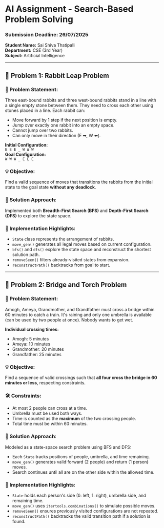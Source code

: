 # AI Assignment - Search-Based Problem Solving

### Submission Deadline: 26/07/2025  
**Student Name:** Sai Shiva Thatipalli  
**Department:** CSE (3rd Year)  
**Subject:** Artificial Intelligence  

---

## 🧠 Problem 1: Rabbit Leap Problem

### 📌 Problem Statement:
Three east-bound rabbits and three west-bound rabbits stand in a line with a single empty stone between them. They need to cross each other using stones placed in a line. Each rabbit can:
- Move forward by 1 step if the next position is empty.
- Jump over exactly one rabbit into an empty space.
- Cannot jump over two rabbits.
- Can only move in their direction (E ➡, W ⬅).

**Initial Configuration:**  
`E E E _ W W W`  
**Goal Configuration:**  
`W W W _ E E E`

### 💡 Objective:
Find a valid sequence of moves that transitions the rabbits from the initial state to the goal state **without any deadlock**.

### 🚀 Solution Approach:
Implemented both **Breadth-First Search (BFS)** and **Depth-First Search (DFS)** to explore the state space.

### 🔧 Implementation Highlights:
- `State` class represents the arrangement of rabbits.
- `move_gen()` generates all legal moves based on current configuration.
- `bfs()` and `dfs()` explore the state space and reconstruct the shortest solution path.
- `removeSeen()` filters already-visited states from expansion.
- `reconstructPath()` backtracks from goal to start.

---

## 🧠 Problem 2: Bridge and Torch Problem

### 📌 Problem Statement:
Amogh, Ameya, Grandmother, and Grandfather must cross a bridge within 60 minutes to catch a train. It's raining and only one umbrella is available (can be used by two people at once). Nobody wants to get wet.

**Individual crossing times:**
- Amogh: 5 minutes  
- Ameya: 10 minutes  
- Grandmother: 20 minutes  
- Grandfather: 25 minutes  

### 💡 Objective:
Find a sequence of valid crossings such that **all four cross the bridge in 60 minutes or less**, respecting constraints.

### 🛠️ Constraints:
- At most 2 people can cross at a time.
- Umbrella must be used both ways.
- Time is counted as the **maximum** of the two crossing people.
- Total time must be within 60 minutes.

### 🚀 Solution Approach:
Modeled as a state-space search problem using BFS and DFS:
- Each `State` tracks positions of people, umbrella, and time remaining.
- `move_gen()` generates valid forward (2 people) and return (1 person) moves.
- Search continues until all are on the other side within the allowed time.

### 🔧 Implementation Highlights:
- `State` holds each person's side (0: left, 1: right), umbrella side, and remaining time.
- `move_gen()` uses `itertools.combinations()` to simulate possible moves.
- `removeSeen()` ensures previously visited configurations are not repeated.
- `reconstructPath()` backtracks the valid transition path if a solution is found.





